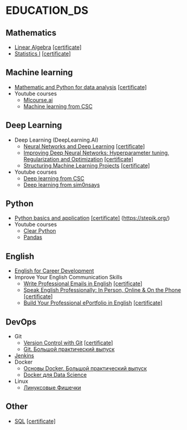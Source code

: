 # EDUCATION_DS

## Mathematics
- [Linear Algebra](https://www.coursera.org/learn/algebra-lineynaya)
[[certificate]](https://www.coursera.org/account/accomplishments/verify/3FH5XSHDN8ME)
- [Statistics I](https://stepik.org/course/76/syllabus)
[[certificate]](https://stepik.org/cert/908781)

## Machine learning
- [Mathematic and Python for data analysis](https://www.coursera.org/learn/mathematics-and-python)
[[certificate]](https://www.coursera.org/account/accomplishments/verify/ZV7JXQ5ZUFY2)
- Youtube courses
	- [Mlcourse.ai](https://www.youtube.com/watch?v=QKTuw4PNOsU&list=PLVlY_7IJCMJeRfZ68eVfEcu-UcN9BbwiX)
	- [Machine learning from CSC](https://www.youtube.com/watch?v=enpPFqcIFj8&list=PLlb7e2G7aSpRb95_Wi7lZ-zA6fOjV3_l7)

## Deep Learning
- Deep Learning (DeepLearning.AI)
	- [Neural Networks and Deep Learning](https://www.coursera.org/learn/neural-networks-deep-learning) [[certificate]](https://www.coursera.org/account/accomplishments/records/4USNR33YMAPV)
	- [Improving Deep Neural Networks: Hyperparameter tuning, Regularization and Optimization](https://www.coursera.org/learn/deep-neural-network) [[certificate]](https://www.coursera.org/account/accomplishments/records/6DGDWAWZS62B)
	- [Structuring Machine Learning Projects](https://www.coursera.org/learn/machine-learning-projects) [[certificate]](https://www.coursera.org/account/accomplishments/verify/9MFRBABZK7AQ)
- Youtube courses
	- [Deep learning from CSC](https://www.youtube.com/watch?v=5l0e_Q0gpnc&list=PLlb7e2G7aSpT1ntsozWmWJ4kGUsUs141Y)
	- [Deep learning from sim0nsays](https://www.youtube.com/watch?v=_q46x0tq2FQ&list=PL5FkQ0AF9O_o2Eb5Qn8pwCDg7TniyV1Wb)

## Python
- [Python basics and application](https://stepik.org/course/512/promo) [[certificate]](https://stepik.org/cert/158996) (https://stepik.org/)
- Youtube courses
	- [Clear Python](https://www.youtube.com/watch?v=5V7XG1mGiHc&list=PLlb7e2G7aSpTTNp7HBYzCBByaE1h54ruW)
	- [Pandas](https://www.youtube.com/watch?v=yzIMircGU5I&list=PL5-da3qGB5ICCsgW1MxlZ0Hq8LL5U3u9y)

## English

- [English for Career Development](https://www.coursera.org/learn/careerdevelopment)
- Improve Your English Communication Skills
	- [Write Professional Emails in English](https://www.coursera.org/learn/professional-emails-english) [[certificate]](https://www.coursera.org/account/accomplishments/records/XHAF3HX5W3NE)
	- [Speak English Professionally: In Person, Online & On the Phone](https://www.coursera.org/learn/speak-english-professionally/home/welcome) [[certificate]](https://www.coursera.org/account/accomplishments/verify/9JT2N779CXXC)
	- [Build Your Professional ePortfolio in English](https://www.coursera.org/learn/eportfolio-english) [[certificate]](https://www.coursera.org/account/accomplishments/verify/BYERBGCBP734)

## DevOps
- Git
	- [Version Control with Git](https://www.coursera.org/learn/version-control-with-git) [[certificate]](https://www.coursera.org/account/accomplishments/verify/WX9BW36V6A5R)
	- [Git. Большой практический выпуск](https://www.youtube.com/watch?v=SEvR78OhGtw)
- [Jenkins](https://www.youtube.com/watch?v=cyb10iplv7U&list=PLg5SS_4L6LYvQbMrSuOjTL1HOiDhUE_5a)
- Docker
  - [Основы Docker. Большой практический выпуск](https://www.youtube.com/watch?v=QF4ZF857m44&feature=youtu.be)
  - [Docker для Data Science](https://www.youtube.com/watch?v=ASPjBCk0xt0&list=PLQJ7ptkRY-xbR0ka2TUxJkXna40XWu92m&index=1)
- Linux
	- [Линуксовые Фишечки](https://www.youtube.com/watch?v=bFxvXhvRkXc&list=PLQJ7ptkRY-xZ4qiXlmQQLgAPyXJhQ7HxZ)

## Other
- [SQL](https://stepik.org/course/63054/syllabus) [[certificate]](https://stepik.org/cert/832923)
